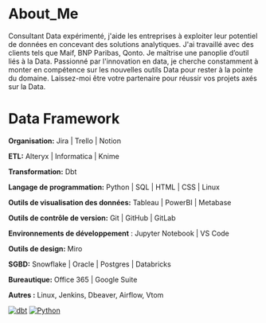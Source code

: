 # About_Me

Consultant Data expérimenté, j'aide les entreprises à exploiter leur potentiel de données en concevant des solutions analytiques. J'ai travaillé avec des clients tels que Maif, BNP Paribas, Qonto. Je maîtrise une panoplie d’outil liés à la Data. Passionné par l'innovation en data, je cherche constamment à monter en compétence sur les nouvelles outils Data pour rester à la pointe du domaine. Laissez-moi être votre partenaire pour réussir vos projets axés sur la Data. 

# Data Framework 


**Organisation:** Jira | Trello | Notion

**ETL:** Alteryx | Informatica | Knime

**Transformation:** Dbt

**Langage de programmation:** Python | SQL | HTML | CSS | Linux  

**Outils de visualisation des données:** Tableau | PowerBI | Metabase

**Outils de contrôle de version:** Git | GitHub | GitLab

**Environnements de développement** : Jupyter Notebook | VS Code

**Outils de design:** Miro

**SGBD:** Snowflake | Oracle | Postgres | Databricks

**Bureautique:** Office 365 | Google Suite  

**Autres :** Linux, Jenkins, Dbeaver, Airflow, Vtom

[![dbt](https://img.shields.io/static/v1?style=for-the-badge&message=dbt%20v1.5.0&color=FF694B&logo=dbt&logoColor=FFFFFF&label=)](https://www.getdbt.com/)
[![Python](https://img.shields.io/badge/python-3.8%2B-blue?style=for-the-badge&logo=python&logoColor=white)](https://www.python.org/)

